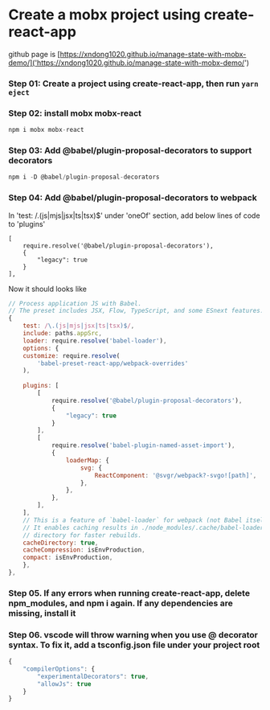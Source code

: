 # Create a mobx project using create-react-app
github page is [https://xndong1020.github.io/manage-state-with-mobx-demo/]('https://xndong1020.github.io/manage-state-with-mobx-demo/')

### Step 01: Create a project using create-react-app, then run `yarn eject`

### Step 02: install mobx mobx-react
```js
npm i mobx mobx-react
```

### Step 03: Add @babel/plugin-proposal-decorators to support decorators

```js
npm i -D @babel/plugin-proposal-decorators
```

### Step 04: Add @babel/plugin-proposal-decorators to webpack
In 'test: /\.(js|mjs|jsx|ts|tsx)$' under 'oneOf' section, add below lines of code to 'plugins'
```
[
    require.resolve('@babel/plugin-proposal-decorators'),
    {
        "legacy": true
    }
],
```

Now it should looks like
```js
// Process application JS with Babel.
// The preset includes JSX, Flow, TypeScript, and some ESnext features.
{
    test: /\.(js|mjs|jsx|ts|tsx)$/,
    include: paths.appSrc,
    loader: require.resolve('babel-loader'),
    options: {
    customize: require.resolve(
        'babel-preset-react-app/webpack-overrides'
    ),
    
    plugins: [
        [
            require.resolve('@babel/plugin-proposal-decorators'),
            {
                "legacy": true
            }
        ],
        [
            require.resolve('babel-plugin-named-asset-import'),
            {
                loaderMap: {
                    svg: {
                        ReactComponent: '@svgr/webpack?-svgo![path]',
                    },
                },
            },
        ],
    ],
    // This is a feature of `babel-loader` for webpack (not Babel itself).
    // It enables caching results in ./node_modules/.cache/babel-loader/
    // directory for faster rebuilds.
    cacheDirectory: true,
    cacheCompression: isEnvProduction,
    compact: isEnvProduction,
    },
},
```

### Step 05. If any errors when running create-react-app, delete npm_modules, and npm i again. If any dependencies are missing, install it

### Step 06. vscode will throw warning when you use @ decorator syntax. To fix it, add a tsconfig.json file under your project root
```js
{
    "compilerOptions": {
        "experimentalDecorators": true,
        "allowJs": true
    }
}
```


